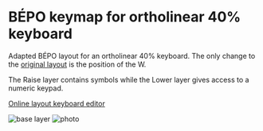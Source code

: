 # BÉPO keymap for ortholinear 40% keyboard

Adapted BÉPO layout for an ortholinear 40% keyboard. The only change to the [original layout](https://bepo.fr/wiki/Accueil) is the position of the W.

The Raise layer contains symbols while the Lower layer gives access to a numeric keypad.

[Online layout keyboard editor](http://www.keyboard-layout-editor.com/#/gists/589f2363e2534ec99475f9eecce67e27)

![base layer](https://i.imgur.com/pnjFNUN.png)
![photo](https://i.imgur.com/gs174lg.png)
